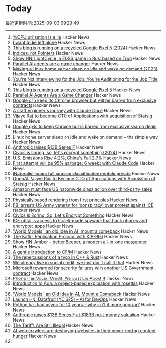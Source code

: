 # Today

最近更新时间: 2025-09-03 09:29:49

--- 
1. [%CPU utilization is a lie](https://www.brendanlong.com/cpu-utilization-is-a-lie.html) Hacker News
2. [I want to be left alone](https://blog.ctms.me/posts/2024-07-26-i-want-to-be-left-alone/) Hacker News
3. [This blog is running on a recycled Google Pixel 5 (2024)](https://blog.ctms.me/posts/2024-08-29-running-this-blog-on-a-pixel-5/) Hacker News
4. [Indices, not Pointers](https://joegm.github.io/blog/indices-not-pointers/) Hacker News
5. [Show HN: LightCycle, a FOSS game in Rust based on Tron](https://github.com/Tortured-Metaphor/LightCycle) Hacker News
6. [Parallel AI agents are a game changer](https://morningcoffee.io/parallel-ai-agents-are-a-game-changer.html) Hacker News
7. [Making a Linux home server sleep on idle and wake on demand (2023)](https://dgross.ca/blog/linux-home-server-auto-sleep) Hacker News
8. [You're Not Interviewing for the Job. You're Auditioning for the Job Title](https://idiallo.com/blog/performing-for-the-job-title) Hacker News
9. [This blog is running on a recycled Google Pixel 5](https://blog.ctms.me/posts/2024-08-29-running-this-blog-on-a-pixel-5/) Hacker News
10. [Parallel AI Agents Are a Game Changer](https://morningcoffee.io/parallel-ai-agents-are-a-game-changer.html) Hacker News
11. [Google can keep its Chrome browser but will be barred from exclusive contracts](https://www.cnbc.com/2025/09/02/google-antitrust-search-ruling.html) Hacker News
12. [A staff engineer's journey with Claude Code](https://www.sanity.io/blog/first-attempt-will-be-95-garbage) Hacker News
13. [Vijaye Raji to become CTO of Applications with acquisition of Statsig](https://openai.com/index/vijaye-raji-to-become-cto-of-applications-with-acquisition-of-statsig/) Hacker News
14. [Google gets to keep Chrome but is barred from exclusive search deals](https://www.cnbc.com/2025/09/02/google-antitrust-search-ruling.html) Hacker News
15. [Linux home server sleep on idle and wake on demand – the simple way](https://dgross.ca/blog/linux-home-server-auto-sleep) Hacker News
16. [Anthropic raises $13B Series F](https://www.anthropic.com/news/anthropic-raises-series-f-at-usd183b-post-money-valuation) Hacker News
17. [Civics is boring, so, let's encrypt something (2024)](https://queue.acm.org/detail.cfm?id=3703126) Hacker News
18. [U.S. Emissions Rise 4.2%, China's Fall 2.7%](https://www.theenergymix.com/u-s-emissions-rise-chinas-fall-in-massive-shift-between-worlds-biggest-climate-polluters/) Hacker News
19. [First attempt will be 95% garbage: 6 weeks with Claude Code](https://www.sanity.io/blog/first-attempt-will-be-95-garbage) Hacker News
20. [iNaturalist keeps full species classification models private](https://github.com/inaturalist/inatVisionAPI) Hacker News
21. [OpenAI: Vijaye Raji to Become CTO of Applications with Acquisition of Statsig](https://openai.com/index/vijaye-raji-to-become-cto-of-applications-with-acquisition-of-statsig/) Hacker News
22. [Amazon must face US nationwide class action over third-party sales](https://www.reuters.com/legal/government/amazon-must-face-us-nationwide-class-action-over-third-party-sales-2025-09-02/) Hacker News
23. [Physically based rendering from first principles](https://imadr.me/pbr/) Hacker News
24. [FBI arrests US Army veteran for 'conspiracy' over protest against ICE](https://www.theguardian.com/us-news/2025/sep/02/fbi-arrest-us-army-veteran-ice-protest) Hacker News
25. [Civics Is Boring. So, Let's Encrypt Something](https://queue.acm.org/detail.cfm?id=3703126) Hacker News
26. [ICE obtains access to Israeli-made spyware that hack phones and encrypted apps](https://www.theguardian.com/us-news/2025/sep/02/trump-immigration-ice-israeli-spyware) Hacker News
27. ['World Models,' an old idea in AI, mount a comeback](https://www.quantamagazine.org/world-models-an-old-idea-in-ai-mount-a-comeback-20250902/) Hacker News
28. [The Kafka Replication Protocol with KIP-966](https://github.com/Vanlightly/kafka-tlaplus/blob/main/kafka_data_replication/kraft/kip-966/description/0_kafka_replication_protocol.md) Hacker News
29. [Show HN: Amber – better Beeper, a modern all-in-one messenger](https://useamber.app/) Hacker News
30. [A gentle introduction to CP/M](https://eerielinux.wordpress.com/2025/08/28/a-gentle-introduction-to-cp-m/) Hacker News
31. [The repercussions of a typo in C++ & Rust](https://www.nablag.com/rust_cpp_missing_ampersand) Hacker News
32. [We already live in social credit, we just don't call it that](https://www.thenexus.media/your-phone-already-has-social-credit-we-just-lie-about-it/) Hacker News
33. [Microsoft rewarded for security failures with another US Government contract](https://www.theregister.com/2025/09/02/microsoft_rewarded_for_security_failures/) Hacker News
34. [Phone Has Social Credit. We Just Lie About It](https://www.thenexus.media/your-phone-already-has-social-credit-we-just-lie-about-it/) Hacker News
35. [Introduction to Ada: a project-based exploration with rosettas](https://blog.adacore.com/introduction-to-ada-a-project-based-exploration-with-rosettas) Hacker News
36. ['World Models,' an Old Idea in AI, Mount a Comeback](https://www.quantamagazine.org/world-models-an-old-idea-in-ai-mount-a-comeback-20250902/) Hacker News
37. [Launch HN: Datafruit (YC S25) – AI for DevOps](https://news.ycombinator.com/item?id=45104974) Hacker News
38. [Python has had async for 10 years – why isn't it more popular?](https://tonybaloney.github.io/posts/why-isnt-python-async-more-popular.html) Hacker News
39. [Anthropic raises $13B Series F at $183B post-money valuation](https://www.anthropic.com/news/anthropic-raises-series-f-at-usd183b-post-money-valuation) Hacker News
40. [The Tariffs Are Still Illegal](https://www.bloomberg.com/opinion/newsletters/2025-09-02/the-tariffs-are-still-illegal) Hacker News
41. [AI web crawlers are destroying websites in their never-ending content hunger](https://www.theregister.com/2025/08/29/ai_web_crawlers_are_destroying/) Hacker News
42. [<template>: The Content Template element](https://developer.mozilla.org/en-US/docs/Web/HTML/Reference/Elements/template) Hacker News
43. [OpenAI says it's scanning users' conversations and reporting content to police](https://futurism.com/openai-scanning-conversations-police) Hacker News
